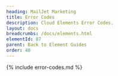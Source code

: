 ```yaml
---
heading: MailJet Marketing
title: Error Codes
description: Cloud Elements Error Codes.
layout: docs
breadcrumbs: /docs/elements.html
elementId: 87
parent: Back to Element Guides
order: 40
---
```


{% include error-codes.md %}
